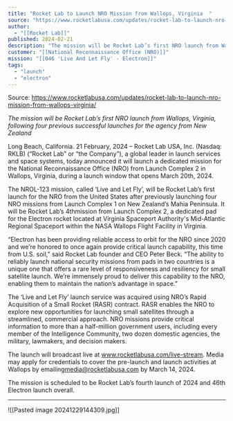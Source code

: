 ```yaml
---
title: "Rocket Lab to Launch NRO Mission from Wallops, Virginia  "
source: "https://www.rocketlabusa.com/updates/rocket-lab-to-launch-nro-mission-from-wallops-virginia/"
author:
  - "[[Rocket Lab]]"
published: 2024-02-21
description: "The mission will be Rocket Lab’s first NRO launch from Wallops, Virginia, following four previous successful launches for the agency from New Zealand"
customer: "[[National Reconnaissance Office (NRO)]]"
mission: "[[046 'Live And Let Fly' - Electron]]"
tags:
  - "launch"
  - "electron"
---
```


Source: https://www.rocketlabusa.com/updates/rocket-lab-to-launch-nro-mission-from-wallops-virginia/

*The mission will be Rocket Lab’s first NRO launch from Wallops, Virginia, following four previous successful launches for the agency from New Zealand* 

Long Beach, California. 21 February, 2024 – Rocket Lab USA, Inc. (Nasdaq: RKLB) (“Rocket Lab” or “the Company”), a global leader in launch services and space systems, today announced it will launch a dedicated mission for the National Reconnaissance Office (NRO) from Launch Complex 2 in Wallops, Virginia, during a launch window that opens March 20th, 2024.   

The NROL-123 mission, called ‘Live and Let Fly’, will be Rocket Lab’s first launch for the NRO from the United States after previously launching four NRO missions from Launch Complex 1 on New Zealand’s Mahia Peninsula. It will be Rocket Lab’s 4thmission from Launch Complex 2, a dedicated pad for the Electron rocket located at Virginia Spaceport Authority's Mid-Atlantic Regional Spaceport within the NASA Wallops Flight Facility in Virginia.  

“Electron has been providing reliable access to orbit for the NRO since 2020 and we’re honored to once again provide critical launch capability, this time from U.S. soil,” said Rocket Lab founder and CEO Peter Beck. “The ability to reliably launch national security missions from pads in two countries is a unique one that offers a rare level of responsiveness and resiliency for small satellite launch. We’re immensely proud to deliver this capability to the NRO, enabling them to maintain the nation’s advantage in space.”  

The ‘Live and Let Fly’ launch service was acquired using NRO’s Rapid Acquisition of a Small Rocket (RASR) contract. RASR enables the NRO to explore new opportunities for launching small satellites through a streamlined, commercial approach. NRO missions provide critical information to more than a half-million government users, including every member of the Intelligence Community, two dozen domestic agencies, the military, lawmakers, and decision makers.  

The launch will broadcast live at www.rocketlabusa.com/live-stream. Media may apply for credentials to cover the pre-launch and launch activities at Wallops by emailing[media@rocketlabusa.com](https://www.rocketlabusa.com/updates/rocket-lab-to-launch-nro-mission-from-wallops-virginia/) by March 14, 2024.  

The mission is scheduled to be Rocket Lab’s fourth launch of 2024 and 46th Electron launch overall. 

---

![[Pasted image 20241229144309.jpg]]